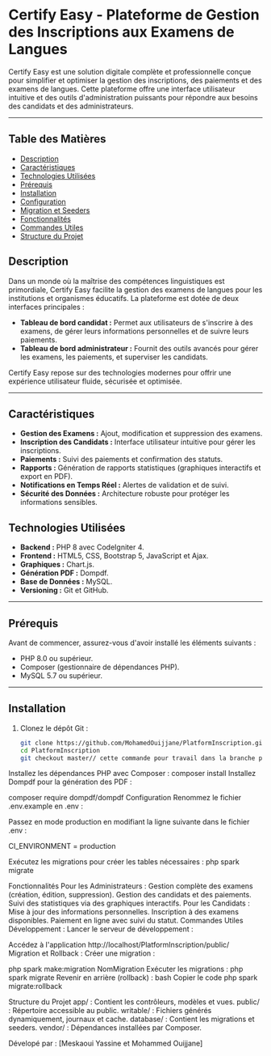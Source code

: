 # Certify Easy - Plateforme de Gestion des Inscriptions aux Examens de Langues

Certify Easy est une solution digitale complète et professionnelle conçue pour simplifier et optimiser la gestion des inscriptions, des paiements et des examens de langues. Cette plateforme offre une interface utilisateur intuitive et des outils d'administration puissants pour répondre aux besoins des candidats et des administrateurs.

---

## Table des Matières
- [Description](#description)
- [Caractéristiques](#caractéristiques)
- [Technologies Utilisées](#technologies-utilisées)
- [Prérequis](#prérequis)
- [Installation](#installation)
- [Configuration](#configuration)
- [Migration et Seeders](#migration-et-seeders)
- [Fonctionnalités](#fonctionnalités)
- [Commandes Utiles](#commandes-utiles)
- [Structure du Projet](#structure-du-projet)


## Description

Dans un monde où la maîtrise des compétences linguistiques est primordiale, Certify Easy facilite la gestion des examens de langues pour les institutions et organismes éducatifs. La plateforme est dotée de deux interfaces principales :
- **Tableau de bord candidat :** Permet aux utilisateurs de s'inscrire à des examens, de gérer leurs informations personnelles et de suivre leurs paiements.
- **Tableau de bord administrateur :** Fournit des outils avancés pour gérer les examens, les paiements, et superviser les candidats.

Certify Easy repose sur des technologies modernes pour offrir une expérience utilisateur fluide, sécurisée et optimisée.

---

## Caractéristiques

- **Gestion des Examens :** Ajout, modification et suppression des examens.
- **Inscription des Candidats :** Interface utilisateur intuitive pour gérer les inscriptions.
- **Paiements :** Suivi des paiements et confirmation des statuts.
- **Rapports :** Génération de rapports statistiques (graphiques interactifs et export en PDF).
- **Notifications en Temps Réel :** Alertes de validation et de suivi.
- **Sécurité des Données :** Architecture robuste pour protéger les informations sensibles.



## Technologies Utilisées

- **Backend :** PHP 8 avec CodeIgniter 4.
- **Frontend :** HTML5, CSS, Bootstrap 5, JavaScript et Ajax.
- **Graphiques :** Chart.js.
- **Génération PDF :** Dompdf.
- **Base de Données :** MySQL.
- **Versioning :** Git et GitHub.

---

## Prérequis

Avant de commencer, assurez-vous d'avoir installé les éléments suivants :
- PHP 8.0 ou supérieur.
- Composer (gestionnaire de dépendances PHP).
- MySQL 5.7 ou supérieur.



---

## Installation

1. Clonez le dépôt Git :
   ```bash
   git clone https://github.com/MohamedOuijjane/PlatformInscription.git
   cd PlatformInscription
   git checkout master// cette commande pour travail dans la branche principal 
Installez les dépendances PHP avec Composer :
composer install
Installez Dompdf pour la génération des PDF :

composer require dompdf/dompdf
Configuration
Renommez le fichier .env.example en .env :

Passez en mode production en modifiant la ligne suivante dans le fichier .env :


CI_ENVIRONMENT = production

Exécutez les migrations pour créer les tables nécessaires :
php spark migrate

Fonctionnalités
Pour les Administrateurs :
Gestion complète des examens (création, édition, suppression).
Gestion des candidats et des paiements.
Suivi des statistiques via des graphiques interactifs.
Pour les Candidats :
Mise à jour des informations personnelles.
Inscription à des examens disponibles.
Paiement en ligne avec suivi du statut.
Commandes Utiles
Développement :
Lancer le serveur de développement :

Accédez à l'application http://localhost/PlatformInscription/public/
Migration et Rollback :
Créer une migration :

php spark make:migration NomMigration
Exécuter les migrations :
php spark migrate
Revenir en arrière (rollback) :
bash
Copier le code
php spark migrate:rollback

Structure du Projet
app/ : Contient les contrôleurs, modèles et vues.
public/ : Répertoire accessible au public.
writable/ : Fichiers générés dynamiquement, journaux et cache.
database/ : Contient les migrations et seeders.
vendor/ : Dépendances installées par Composer.

Dévelopé par :
[Meskaoui Yassine et Mohammed Ouijjane]

